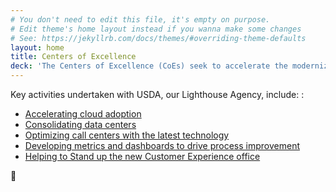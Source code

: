```yaml
---
# You don't need to edit this file, it's empty on purpose.
# Edit theme's home layout instead if you wanna make some changes
# See: https://jekyllrb.com/docs/themes/#overriding-theme-defaults
layout: home
title: Centers of Excellence
deck: 'The Centers of Excellence (CoEs) seek to accelerate the modernization of IT infrastructure across government by leveraging private sector innovation and existing government services, and by centralizing best practices and expertise.'
---
```


Key activities undertaken with USDA, our Lighthouse Agency, include:
:

- [Accelerating cloud adoption](https://federalist-proxy.app.cloud.gov/site/gsa/centers-of-excellence/centers-of-excellence/cloud-adoption/)
- [Consolidating data centers](https://federalist-proxy.app.cloud.gov/site/gsa/centers-of-excellence/centers-of-excellence/it-infrastructure/)
- [Optimizing call centers with the latest technology](https://federalist-proxy.app.cloud.gov/site/gsa/centers-of-excellence/centers-of-excellence/contact-center/)
- [Developing metrics and dashboards to drive process improvement](https://federalist-proxy.app.cloud.gov/site/gsa/centers-of-excellence/centers-of-excellence/data-analytics/)
- [Helping to Stand up the new Customer Experience office](https://federalist-proxy.app.cloud.gov/site/gsa/centers-of-excellence/centers-of-excellence/customer-experience/)

:fox_face:
